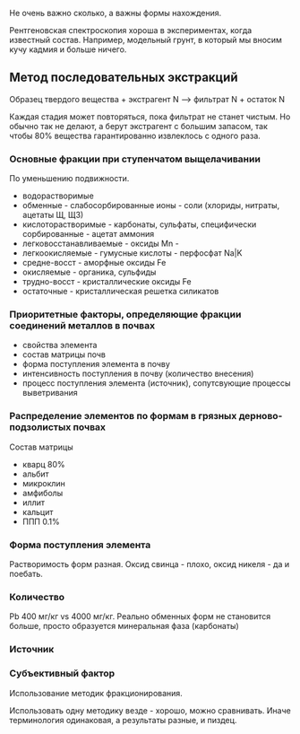 Не очень важно сколько, а важны формы нахождения.

Рентгеновская спектроскопия хороша в экспериментах, когда известный состав. Например, модельный грунт, в который мы вносим кучу кадмия и больше ничего.

## Метод последовательных экстракций
Образец твердого вещества + экстрагент N --> фильтрат N + остаток N

Каждая стадия может повторяться, пока фильтрат не станет чистым. Но обычно так не делают, а берут экстрагент с большим запасом, так чтобы 80% вещества гарантированно извлеклось с одного раза.

### Основные фракции при ступенчатом выщелачивании
По уменьшению подвижности.
- водорастворимые
- обменные - слабосорбированные ионы - соли (хлориды, нитраты, ацетаты Щ, ЩЗ)
- кислоторастворимые - карбонаты, сульфаты, специфически сорбированные - ацетат аммония
- легковосстанавливаемые - оксиды Mn -
- легкоокисляемые - гумусные кислоты - перфосфат Na|K
- средне-восст - аморфные оксиды Fe
- окисляемые - органика, сульфиды
- трудно-восст - кристаллические оксиды Fe
- остаточные - кристаллическая решетка силикатов

### Приоритетные факторы, определяющие фракции соединений металлов в почвах
- свойства элемента
- состав матрицы почв
- форма поступления элемента в почву
- интенсивность поступления в почву (количество внесения)
- процесс поступления элемента (источник), сопутсвующие процессы выветривания

### Распределение элементов по формам в грязных дерново-подзолистых почвах
Состав матрицы
- кварц 80%
- альбит
- микроклин
- амфиболы
- иллит
- кальцит
- ППП 0.1%

### Форма поступления элемента
Растворимость форм разная. Оксид свинца - плохо, оксид никеля - да и поебать.

### Количество
Pb 400 мг/кг vs 4000 мг/кг.
Реально обменных форм не становится больше, просто образуется минеральная фаза (карбонаты)

### Источник

### Субъективный фактор
Использование методик фракционирования.

Использовать одну методику везде - хорошо, можно сравнивать. Иначе терминология одинаковая, а результаты разные, и пиздец.
